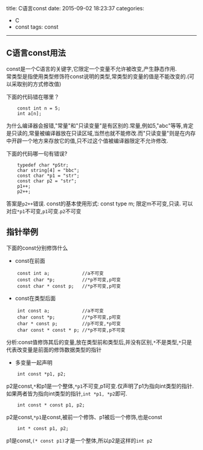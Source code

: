 title: C语言const
date: 2015-09-02 18:23:37
categories:
- C
- const
tags: const
---

## C语言const用法     

const是一个C语言的关键字,它限定一个变量不允许被改变,产生静态作用.    
常类型是指使用类型修饰符const说明的类型,常类型的变量的值是不能改变的.(可以采取别的方式修改值)    

下面的代码错在哪里？     

``` code
    const int n = 5;
    int a[n];
```

为什么编译器会报错,"常量"和"只读变量"是有区别的.常量,例如5,"abc"等等,肯定是只读的,常量被编译器放在只读区域,当然也就不能修改.而"只读变量"则是在内存中开辟一个地方来存放它的值,只不过这个值被编译器限定不允许修改.    

下面的代码哪一句有错误?     

``` code
    typedef char *pStr;
    char string[4] = "bbc";
    const char *p1 = "str";
    const char p2 = "str";
    p1++;
    p2++;
```

答案是`p2++`错误. const的基本使用形式: const type m; 限定m不可变,只读. 可以对应`*p1`不可变,`p1`可变.`p2`不可变    

<!-- more -->

## 指针举例    

下面的const分别修饰什么     

- const在前面

``` code
    const int a;            //a不可变
    const char *p;          //*p不可变,p可变
    const char * const p;   //*p不可变,p可变
```

- const在类型后面

``` code
    int const a;            //a不可变
    char const *p;          //*p不可变,p可变
    char * const p;         //p不可变,*p可变
    char const * const * p; //*p不可变,p不可变
```

分析:const值修饰其后的变量,放在类型前和类型后,并没有区别,`*`不是类型,`*`只是代表改变量是前面的修饰数据类型的指针    

- 多变量一起声明

``` code
    int const *p1, p2;
```

p2是const,`*`和p1是一个整体,`*p1`不可变,p1可变.仅声明了p1为指向int类型的指针.如果两者皆为指向int类型的指针,`int *p1, *p2`即可.    

``` code
    int const * const p1, p2;
```

p2是const,`*p1`是const,被前一个修饰、p1被后一个修饰,也是const    

``` code
    int * const p1, p2;
```

p1是const,`(* const p1)`才是一个整体,所以p2是这样的`int p2`











